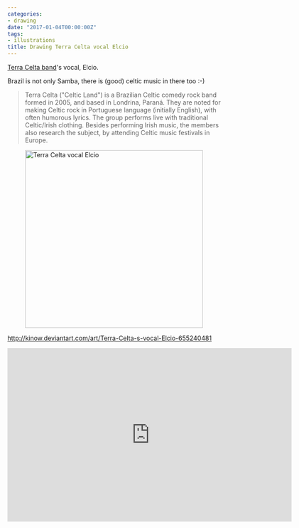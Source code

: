 ```yaml
---
categories:
- drawing
date: "2017-01-04T00:00:00Z"
tags:
- illustrations
title: Drawing Terra Celta vocal Elcio
---
```


[Terra Celta band](http://www.terracelta.com.br/)'s vocal, Elcio.

Brazil is not only Samba, there is (good) celtic music in there too :-)

<blockquote cite="https://en.wikipedia.org/wiki/Terra_Celta">Terra Celta ("Celtic Land") is a Brazilian Celtic comedy rock band formed in 2005, and based in Londrina, Paran&aacute;. They are noted for making Celtic rock in Portuguese language (initially English), with often humorous lyrics. The group performs live with traditional Celtic/Irish clothing. Besides performing Irish music, the members also research the subject, by attending Celtic music festivals in Europe.</blockquote>

<figure>
<a  href="/assets/posts{{page.path | remove: ".md" | remove: "_posts" }}/terra-celta-elcio.png" rel="prettyPhoto" class="thumbnail" title="Terra Celta vocal Elcio">
<img style="height: 400px;" class="ui image" src="/assets/posts/{{ page.date | date: "%Y-%m-%d" }}-{{ page.title | slugify }}/terra-celta-elcio.png" alt="Terra Celta vocal Elcio" />
</figure>

<p>
<a href="http://kinow.deviantart.com/art/Terra-Celta-s-vocal-Elcio-655240481">
http://kinow.deviantart.com/art/Terra-Celta-s-vocal-Elcio-655240481
</a>
</p>

<iframe id="player" type="text/html" width="640" height="390"
  src="http://www.youtube.com/embed/EOMEAzUBftA?enablejsapi=1&origin=http://kinoshita.eti.br"
  frameborder="0"></iframe>
